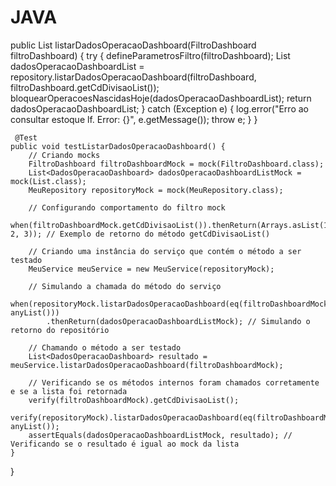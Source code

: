 # JAVA

public List<DadosOperacaoDashboard> listarDadosOperacaoDashboard(FiltroDashboard filtroDashboard) {
        try {
            defineParametrosFiltro(filtroDashboard);
            List<DadosOperacaoDashboard> dadosOperacaoDashboardList = repository.listarDadosOperacaoDashboard(filtroDashboard, filtroDashboard.getCdDivisaoList());
            bloquearOperacoesNascidasHoje(dadosOperacaoDashboardList);
            return dadosOperacaoDashboardList;
        } catch (Exception e) {
            log.error("Erro ao consultar estoque lf. Error: {}", e.getMessage());
            throw e;
        }
    }



     @Test
    public void testListarDadosOperacaoDashboard() {
        // Criando mocks
        FiltroDashboard filtroDashboardMock = mock(FiltroDashboard.class);
        List<DadosOperacaoDashboard> dadosOperacaoDashboardListMock = mock(List.class);
        MeuRepository repositoryMock = mock(MeuRepository.class);

        // Configurando comportamento do filtro mock
        when(filtroDashboardMock.getCdDivisaoList()).thenReturn(Arrays.asList(1, 2, 3)); // Exemplo de retorno do método getCdDivisaoList()

        // Criando uma instância do serviço que contém o método a ser testado
        MeuService meuService = new MeuService(repositoryMock);

        // Simulando a chamada do método do serviço
        when(repositoryMock.listarDadosOperacaoDashboard(eq(filtroDashboardMock), anyList()))
            .thenReturn(dadosOperacaoDashboardListMock); // Simulando o retorno do repositório

        // Chamando o método a ser testado
        List<DadosOperacaoDashboard> resultado = meuService.listarDadosOperacaoDashboard(filtroDashboardMock);

        // Verificando se os métodos internos foram chamados corretamente e se a lista foi retornada
        verify(filtroDashboardMock).getCdDivisaoList();
        verify(repositoryMock).listarDadosOperacaoDashboard(eq(filtroDashboardMock), anyList());
        assertEquals(dadosOperacaoDashboardListMock, resultado); // Verificando se o resultado é igual ao mock da lista
    }
}
